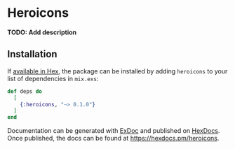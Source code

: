 # Heroicons

**TODO: Add description**

## Installation

If [available in Hex](https://hex.pm/docs/publish), the package can be installed
by adding `heroicons` to your list of dependencies in `mix.exs`:

```elixir
def deps do
  [
    {:heroicons, "~> 0.1.0"}
  ]
end
```

Documentation can be generated with [ExDoc](https://github.com/elixir-lang/ex_doc)
and published on [HexDocs](https://hexdocs.pm). Once published, the docs can
be found at <https://hexdocs.pm/heroicons>.

